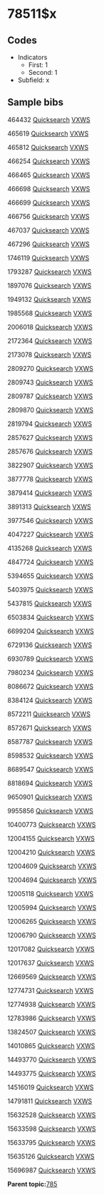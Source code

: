 # 78511$x

## Codes

-   Indicators
    -   First: 1
    -   Second: 1
-   Subfield: x

## Sample bibs

464432 [Quicksearch](https://search.library.yale.edu/catalog/464432) [VXWS](http://prodorbis.library.yale.edu:7014/vxws/GetHoldingsService?bibId=464432)

465619 [Quicksearch](https://search.library.yale.edu/catalog/465619) [VXWS](http://prodorbis.library.yale.edu:7014/vxws/GetHoldingsService?bibId=465619)

465812 [Quicksearch](https://search.library.yale.edu/catalog/465812) [VXWS](http://prodorbis.library.yale.edu:7014/vxws/GetHoldingsService?bibId=465812)

466254 [Quicksearch](https://search.library.yale.edu/catalog/466254) [VXWS](http://prodorbis.library.yale.edu:7014/vxws/GetHoldingsService?bibId=466254)

466465 [Quicksearch](https://search.library.yale.edu/catalog/466465) [VXWS](http://prodorbis.library.yale.edu:7014/vxws/GetHoldingsService?bibId=466465)

466698 [Quicksearch](https://search.library.yale.edu/catalog/466698) [VXWS](http://prodorbis.library.yale.edu:7014/vxws/GetHoldingsService?bibId=466698)

466699 [Quicksearch](https://search.library.yale.edu/catalog/466699) [VXWS](http://prodorbis.library.yale.edu:7014/vxws/GetHoldingsService?bibId=466699)

466756 [Quicksearch](https://search.library.yale.edu/catalog/466756) [VXWS](http://prodorbis.library.yale.edu:7014/vxws/GetHoldingsService?bibId=466756)

467037 [Quicksearch](https://search.library.yale.edu/catalog/467037) [VXWS](http://prodorbis.library.yale.edu:7014/vxws/GetHoldingsService?bibId=467037)

467296 [Quicksearch](https://search.library.yale.edu/catalog/467296) [VXWS](http://prodorbis.library.yale.edu:7014/vxws/GetHoldingsService?bibId=467296)

1746119 [Quicksearch](https://search.library.yale.edu/catalog/1746119) [VXWS](http://prodorbis.library.yale.edu:7014/vxws/GetHoldingsService?bibId=1746119)

1793287 [Quicksearch](https://search.library.yale.edu/catalog/1793287) [VXWS](http://prodorbis.library.yale.edu:7014/vxws/GetHoldingsService?bibId=1793287)

1897076 [Quicksearch](https://search.library.yale.edu/catalog/1897076) [VXWS](http://prodorbis.library.yale.edu:7014/vxws/GetHoldingsService?bibId=1897076)

1949132 [Quicksearch](https://search.library.yale.edu/catalog/1949132) [VXWS](http://prodorbis.library.yale.edu:7014/vxws/GetHoldingsService?bibId=1949132)

1985568 [Quicksearch](https://search.library.yale.edu/catalog/1985568) [VXWS](http://prodorbis.library.yale.edu:7014/vxws/GetHoldingsService?bibId=1985568)

2006018 [Quicksearch](https://search.library.yale.edu/catalog/2006018) [VXWS](http://prodorbis.library.yale.edu:7014/vxws/GetHoldingsService?bibId=2006018)

2172364 [Quicksearch](https://search.library.yale.edu/catalog/2172364) [VXWS](http://prodorbis.library.yale.edu:7014/vxws/GetHoldingsService?bibId=2172364)

2173078 [Quicksearch](https://search.library.yale.edu/catalog/2173078) [VXWS](http://prodorbis.library.yale.edu:7014/vxws/GetHoldingsService?bibId=2173078)

2809270 [Quicksearch](https://search.library.yale.edu/catalog/2809270) [VXWS](http://prodorbis.library.yale.edu:7014/vxws/GetHoldingsService?bibId=2809270)

2809743 [Quicksearch](https://search.library.yale.edu/catalog/2809743) [VXWS](http://prodorbis.library.yale.edu:7014/vxws/GetHoldingsService?bibId=2809743)

2809787 [Quicksearch](https://search.library.yale.edu/catalog/2809787) [VXWS](http://prodorbis.library.yale.edu:7014/vxws/GetHoldingsService?bibId=2809787)

2809870 [Quicksearch](https://search.library.yale.edu/catalog/2809870) [VXWS](http://prodorbis.library.yale.edu:7014/vxws/GetHoldingsService?bibId=2809870)

2819794 [Quicksearch](https://search.library.yale.edu/catalog/2819794) [VXWS](http://prodorbis.library.yale.edu:7014/vxws/GetHoldingsService?bibId=2819794)

2857627 [Quicksearch](https://search.library.yale.edu/catalog/2857627) [VXWS](http://prodorbis.library.yale.edu:7014/vxws/GetHoldingsService?bibId=2857627)

2857676 [Quicksearch](https://search.library.yale.edu/catalog/2857676) [VXWS](http://prodorbis.library.yale.edu:7014/vxws/GetHoldingsService?bibId=2857676)

3822907 [Quicksearch](https://search.library.yale.edu/catalog/3822907) [VXWS](http://prodorbis.library.yale.edu:7014/vxws/GetHoldingsService?bibId=3822907)

3877778 [Quicksearch](https://search.library.yale.edu/catalog/3877778) [VXWS](http://prodorbis.library.yale.edu:7014/vxws/GetHoldingsService?bibId=3877778)

3879414 [Quicksearch](https://search.library.yale.edu/catalog/3879414) [VXWS](http://prodorbis.library.yale.edu:7014/vxws/GetHoldingsService?bibId=3879414)

3891313 [Quicksearch](https://search.library.yale.edu/catalog/3891313) [VXWS](http://prodorbis.library.yale.edu:7014/vxws/GetHoldingsService?bibId=3891313)

3977546 [Quicksearch](https://search.library.yale.edu/catalog/3977546) [VXWS](http://prodorbis.library.yale.edu:7014/vxws/GetHoldingsService?bibId=3977546)

4047227 [Quicksearch](https://search.library.yale.edu/catalog/4047227) [VXWS](http://prodorbis.library.yale.edu:7014/vxws/GetHoldingsService?bibId=4047227)

4135268 [Quicksearch](https://search.library.yale.edu/catalog/4135268) [VXWS](http://prodorbis.library.yale.edu:7014/vxws/GetHoldingsService?bibId=4135268)

4847724 [Quicksearch](https://search.library.yale.edu/catalog/4847724) [VXWS](http://prodorbis.library.yale.edu:7014/vxws/GetHoldingsService?bibId=4847724)

5394655 [Quicksearch](https://search.library.yale.edu/catalog/5394655) [VXWS](http://prodorbis.library.yale.edu:7014/vxws/GetHoldingsService?bibId=5394655)

5403975 [Quicksearch](https://search.library.yale.edu/catalog/5403975) [VXWS](http://prodorbis.library.yale.edu:7014/vxws/GetHoldingsService?bibId=5403975)

5437815 [Quicksearch](https://search.library.yale.edu/catalog/5437815) [VXWS](http://prodorbis.library.yale.edu:7014/vxws/GetHoldingsService?bibId=5437815)

6503834 [Quicksearch](https://search.library.yale.edu/catalog/6503834) [VXWS](http://prodorbis.library.yale.edu:7014/vxws/GetHoldingsService?bibId=6503834)

6699204 [Quicksearch](https://search.library.yale.edu/catalog/6699204) [VXWS](http://prodorbis.library.yale.edu:7014/vxws/GetHoldingsService?bibId=6699204)

6729136 [Quicksearch](https://search.library.yale.edu/catalog/6729136) [VXWS](http://prodorbis.library.yale.edu:7014/vxws/GetHoldingsService?bibId=6729136)

6930789 [Quicksearch](https://search.library.yale.edu/catalog/6930789) [VXWS](http://prodorbis.library.yale.edu:7014/vxws/GetHoldingsService?bibId=6930789)

7980234 [Quicksearch](https://search.library.yale.edu/catalog/7980234) [VXWS](http://prodorbis.library.yale.edu:7014/vxws/GetHoldingsService?bibId=7980234)

8086672 [Quicksearch](https://search.library.yale.edu/catalog/8086672) [VXWS](http://prodorbis.library.yale.edu:7014/vxws/GetHoldingsService?bibId=8086672)

8384124 [Quicksearch](https://search.library.yale.edu/catalog/8384124) [VXWS](http://prodorbis.library.yale.edu:7014/vxws/GetHoldingsService?bibId=8384124)

8572211 [Quicksearch](https://search.library.yale.edu/catalog/8572211) [VXWS](http://prodorbis.library.yale.edu:7014/vxws/GetHoldingsService?bibId=8572211)

8572671 [Quicksearch](https://search.library.yale.edu/catalog/8572671) [VXWS](http://prodorbis.library.yale.edu:7014/vxws/GetHoldingsService?bibId=8572671)

8587787 [Quicksearch](https://search.library.yale.edu/catalog/8587787) [VXWS](http://prodorbis.library.yale.edu:7014/vxws/GetHoldingsService?bibId=8587787)

8598532 [Quicksearch](https://search.library.yale.edu/catalog/8598532) [VXWS](http://prodorbis.library.yale.edu:7014/vxws/GetHoldingsService?bibId=8598532)

8689547 [Quicksearch](https://search.library.yale.edu/catalog/8689547) [VXWS](http://prodorbis.library.yale.edu:7014/vxws/GetHoldingsService?bibId=8689547)

8818694 [Quicksearch](https://search.library.yale.edu/catalog/8818694) [VXWS](http://prodorbis.library.yale.edu:7014/vxws/GetHoldingsService?bibId=8818694)

9650901 [Quicksearch](https://search.library.yale.edu/catalog/9650901) [VXWS](http://prodorbis.library.yale.edu:7014/vxws/GetHoldingsService?bibId=9650901)

9955856 [Quicksearch](https://search.library.yale.edu/catalog/9955856) [VXWS](http://prodorbis.library.yale.edu:7014/vxws/GetHoldingsService?bibId=9955856)

10400773 [Quicksearch](https://search.library.yale.edu/catalog/10400773) [VXWS](http://prodorbis.library.yale.edu:7014/vxws/GetHoldingsService?bibId=10400773)

12004155 [Quicksearch](https://search.library.yale.edu/catalog/12004155) [VXWS](http://prodorbis.library.yale.edu:7014/vxws/GetHoldingsService?bibId=12004155)

12004210 [Quicksearch](https://search.library.yale.edu/catalog/12004210) [VXWS](http://prodorbis.library.yale.edu:7014/vxws/GetHoldingsService?bibId=12004210)

12004609 [Quicksearch](https://search.library.yale.edu/catalog/12004609) [VXWS](http://prodorbis.library.yale.edu:7014/vxws/GetHoldingsService?bibId=12004609)

12004694 [Quicksearch](https://search.library.yale.edu/catalog/12004694) [VXWS](http://prodorbis.library.yale.edu:7014/vxws/GetHoldingsService?bibId=12004694)

12005118 [Quicksearch](https://search.library.yale.edu/catalog/12005118) [VXWS](http://prodorbis.library.yale.edu:7014/vxws/GetHoldingsService?bibId=12005118)

12005994 [Quicksearch](https://search.library.yale.edu/catalog/12005994) [VXWS](http://prodorbis.library.yale.edu:7014/vxws/GetHoldingsService?bibId=12005994)

12006265 [Quicksearch](https://search.library.yale.edu/catalog/12006265) [VXWS](http://prodorbis.library.yale.edu:7014/vxws/GetHoldingsService?bibId=12006265)

12006790 [Quicksearch](https://search.library.yale.edu/catalog/12006790) [VXWS](http://prodorbis.library.yale.edu:7014/vxws/GetHoldingsService?bibId=12006790)

12017082 [Quicksearch](https://search.library.yale.edu/catalog/12017082) [VXWS](http://prodorbis.library.yale.edu:7014/vxws/GetHoldingsService?bibId=12017082)

12017637 [Quicksearch](https://search.library.yale.edu/catalog/12017637) [VXWS](http://prodorbis.library.yale.edu:7014/vxws/GetHoldingsService?bibId=12017637)

12669569 [Quicksearch](https://search.library.yale.edu/catalog/12669569) [VXWS](http://prodorbis.library.yale.edu:7014/vxws/GetHoldingsService?bibId=12669569)

12774731 [Quicksearch](https://search.library.yale.edu/catalog/12774731) [VXWS](http://prodorbis.library.yale.edu:7014/vxws/GetHoldingsService?bibId=12774731)

12774938 [Quicksearch](https://search.library.yale.edu/catalog/12774938) [VXWS](http://prodorbis.library.yale.edu:7014/vxws/GetHoldingsService?bibId=12774938)

12783986 [Quicksearch](https://search.library.yale.edu/catalog/12783986) [VXWS](http://prodorbis.library.yale.edu:7014/vxws/GetHoldingsService?bibId=12783986)

13824507 [Quicksearch](https://search.library.yale.edu/catalog/13824507) [VXWS](http://prodorbis.library.yale.edu:7014/vxws/GetHoldingsService?bibId=13824507)

14010865 [Quicksearch](https://search.library.yale.edu/catalog/14010865) [VXWS](http://prodorbis.library.yale.edu:7014/vxws/GetHoldingsService?bibId=14010865)

14493770 [Quicksearch](https://search.library.yale.edu/catalog/14493770) [VXWS](http://prodorbis.library.yale.edu:7014/vxws/GetHoldingsService?bibId=14493770)

14493775 [Quicksearch](https://search.library.yale.edu/catalog/14493775) [VXWS](http://prodorbis.library.yale.edu:7014/vxws/GetHoldingsService?bibId=14493775)

14516019 [Quicksearch](https://search.library.yale.edu/catalog/14516019) [VXWS](http://prodorbis.library.yale.edu:7014/vxws/GetHoldingsService?bibId=14516019)

14791811 [Quicksearch](https://search.library.yale.edu/catalog/14791811) [VXWS](http://prodorbis.library.yale.edu:7014/vxws/GetHoldingsService?bibId=14791811)

15632528 [Quicksearch](https://search.library.yale.edu/catalog/15632528) [VXWS](http://prodorbis.library.yale.edu:7014/vxws/GetHoldingsService?bibId=15632528)

15633598 [Quicksearch](https://search.library.yale.edu/catalog/15633598) [VXWS](http://prodorbis.library.yale.edu:7014/vxws/GetHoldingsService?bibId=15633598)

15633795 [Quicksearch](https://search.library.yale.edu/catalog/15633795) [VXWS](http://prodorbis.library.yale.edu:7014/vxws/GetHoldingsService?bibId=15633795)

15635126 [Quicksearch](https://search.library.yale.edu/catalog/15635126) [VXWS](http://prodorbis.library.yale.edu:7014/vxws/GetHoldingsService?bibId=15635126)

15696987 [Quicksearch](https://search.library.yale.edu/catalog/15696987) [VXWS](http://prodorbis.library.yale.edu:7014/vxws/GetHoldingsService?bibId=15696987)

**Parent topic:**[785](../../tags/785/785.md)

